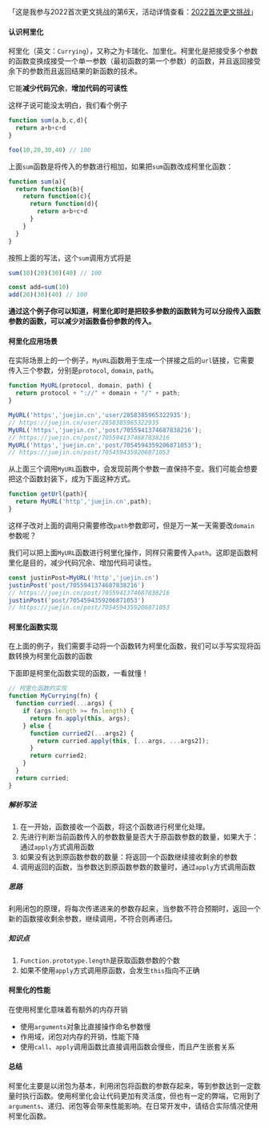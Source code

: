 「这是我参与2022首次更文挑战的第6天，活动详情查看：[2022首次更文挑战](https://juejin.cn/post/7052884569032392740)」

#### 认识柯里化

柯里化（英文：`Currying`），又称之为卡瑞化、加里化。柯里化是把接受多个参数的函数变换成接受一个单一参数（最初函数的第一个参数）的函数，并且返回接受余下的参数而且返回结果的新函数的技术。

它能**减少代码冗余**，**增加代码的可读性**

这样子说可能没太明白，我们看个例子

```javascript
function sum(a,b,c,d){
  return a+b+c+d
}

foo(10,20,30,40) // 100
```

上面`sum`函数是将传入的参数进行相加，如果把`sum`函数改成柯里化函数：

```javascript
function sum(a){
  return function(b){
    return function(c){
      return function(d){
        return a+b+c+d
      }
    }
  }
}
```

按照上面的写法，这个`sum`调用方式将是

```javascript
sum(10)(20)(30)(40) // 100

const add=sum(10)
add(20)(30)(40) // 100
```

**通过这个例子你可以知道，柯里化即时是把较多参数的函数转为可以分段传入函数参数的函数，可以减少对函数备份参数的传入。**

#### 柯里化应用场景

在实际场景上的一个例子，`MyURL`函数用于生成一个拼接之后的`url`链接，它需要传入三个参数，分别是`protocol`, `domain`, `path`。

```javascript
function MyURL(protocol, domain, path) {
  return protocol + "://" + domain + "/" + path;
}
```

```javascript
MyURL('https','juejin.cn','user/2858385965322935');
// https://juejin.cn/user/2858385965322935
MyURL('https','juejin.cn','post/7055941374687838216');
// https://juejin.cn/post/7055941374687838216
MyURL('https','juejin.cn','post/7054594359206871053');
// https://juejin.cn/post/7054594359206871053
```

从上面三个调用`MyURL`函数中，会发现前两个参数一直保持不变。我们可能会想要把这个函数封装下，成为下面这种方式。

```javascript
function getUrl(path){
  return MyURL('http','juejin.cn',path);
}
```

这样子改对上面的调用只需要修改`path`参数即可，但是万一某一天需要改`domain`参数呢？

我们可以把上面`MyURL`函数进行柯里化操作，同样只需要传入`path`。这即是函数柯里化是目的，减少代码冗余、增加代码可读性。

```javascript
const justinPost=MyURL('http','juejin.cn')
justinPost('post/7055941374687838216')
// https://juejin.cn/post/7055941374687838216
justinPost('post/7054594359206871053')
// https://juejin.cn/post/7054594359206871053
```

#### 柯里化函数实现

在上面的例子，我们需要手动将一个函数转为柯里化函数，我们可以手写实现将函数转换为柯里化函数的函数

下面即是柯里化函数实现的函数，一看就懂！

```javascript
// 柯里化函数的实现
function MyCurrying(fn) {
  function curried(...args) {
    if (args.length >= fn.length) {
      return fn.apply(this, args);
    } else {
      function curried2(...args2) {
        return curried.apply(this, [...args, ...args2]);
      }
      return curried2;
    }
  }
  return curried;
}
```

##### 解析写法

1. 在一开始，函数接收一个函数，将这个函数进行柯里化处理。
2. 先进行判断当前函数传入的参数数量是否大于原函数参数的数量，如果大于：通过`apply`方式调用函数
3. 如果没有达到原函数参数的数量：将返回一个函数继续接收剩余的参数
4. 调用返回的函数，当参数达到原函数参数的数量时，通过`apply`方式调用函数

##### 思路

利用闭包的原理，将每次传递进来的参数存起来，当参数不符合预期时，返回一个新的函数接收剩余参数，继续调用，不符合则再递归。

##### **知识点**

1. `Function.prototype.length`是获取函数参数的个数
2. 如果不使用`apply`方式调用原函数，会发生`this`指向不正确

#### 柯里化的性能

在使用柯里化意味着有额外的内存开销

- 使用`arguments`对象比直接操作命名参数慢
- 作用域，闭包对内存的开销，性能下降
- 使用`call`、`apply`调用函数比直接调用函数会慢些，而且产生嵌套关系

#### 总结

柯里化主要是以闭包为基本，利用闭包将函数的参数存起来，等到参数达到一定数量时执行函数。使用柯里化会让代码更加有灵活度，但也有一定的弊端，它用到了`arguments`、递归、闭包等会带来性能影响。在日常开发中，请结合实际情况使用柯里化函数。